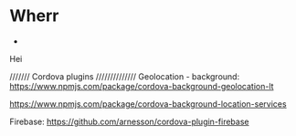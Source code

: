 # Wherr
-
Hei



/////// Cordova plugins //////////////
Geolocation - background:
https://www.npmjs.com/package/cordova-background-geolocation-lt

https://www.npmjs.com/package/cordova-background-location-services

Firebase:
https://github.com/arnesson/cordova-plugin-firebase
